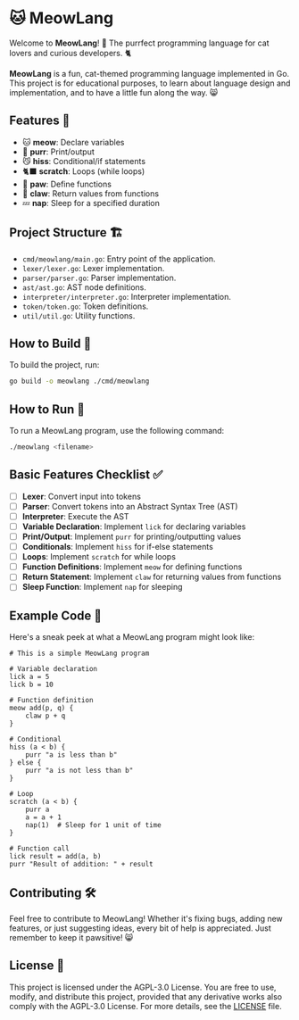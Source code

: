 # 🐱 MeowLang

Welcome to **MeowLang**! 🐾 The purrfect programming language for cat lovers and curious developers. 🐈

**MeowLang** is a fun, cat-themed programming language implemented in Go. This project is for educational purposes, to learn about language design and implementation, and to have a little fun along the way. 😸

## Features 🐾

- 🐱 **meow**: Declare variables
- 🐾 **purr**: Print/output
- 😼 **hiss**: Conditional/if statements
- 🐈‍⬛ **scratch**: Loops (while loops)
- 🐾 **paw**: Define functions
- 🐾 **claw**: Return values from functions
- 💤 **nap**: Sleep for a specified duration

## Project Structure 🏗️

- `cmd/meowlang/main.go`: Entry point of the application.
- `lexer/lexer.go`: Lexer implementation.
- `parser/parser.go`: Parser implementation.
- `ast/ast.go`: AST node definitions.
- `interpreter/interpreter.go`: Interpreter implementation.
- `token/token.go`: Token definitions.
- `util/util.go`: Utility functions.

## How to Build 🔨

To build the project, run:

```sh
go build -o meowlang ./cmd/meowlang
```

## How to Run 🚀

To run a MeowLang program, use the following command:

```sh
./meowlang <filename>
```

## Basic Features Checklist ✅

- [ ] **Lexer**: Convert input into tokens
- [ ] **Parser**: Convert tokens into an Abstract Syntax Tree (AST)
- [ ] **Interpreter**: Execute the AST
- [ ] **Variable Declaration**: Implement `lick` for declaring variables
- [ ] **Print/Output**: Implement `purr` for printing/outputting values
- [ ] **Conditionals**: Implement `hiss` for if-else statements
- [ ] **Loops**: Implement `scratch` for while loops
- [ ] **Function Definitions**: Implement `meow` for defining functions
- [ ] **Return Statement**: Implement `claw` for returning values from functions
- [ ] **Sleep Function**: Implement `nap` for sleeping

## Example Code 📜

Here's a sneak peek at what a MeowLang program might look like:

```meowlang
# This is a simple MeowLang program

# Variable declaration
lick a = 5
lick b = 10

# Function definition
meow add(p, q) {
    claw p + q
}

# Conditional
hiss (a < b) {
    purr "a is less than b"
} else {
    purr "a is not less than b"
}

# Loop
scratch (a < b) {
    purr a
    a = a + 1
    nap(1)  # Sleep for 1 unit of time
}

# Function call
lick result = add(a, b)
purr "Result of addition: " + result
```

## Contributing 🛠️

Feel free to contribute to MeowLang! Whether it's fixing bugs, adding new features, or just suggesting ideas, every bit of help is appreciated. Just remember to keep it pawsitive! 😸

## License 📜

This project is licensed under the AGPL-3.0 License. You are free to use, modify, and distribute this project, provided that any derivative works also comply with the AGPL-3.0 License. For more details, see the [LICENSE](LICENSE) file.
